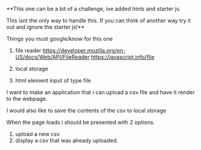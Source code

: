 **This one can be a bit of a challenge, ive added hints and starter js.

This isnt the only way to handle this. If you can think of another way try it out and ignore the starter js!**

Things you must google/know for this one
1. file reader
https://developer.mozilla.org/en-US/docs/Web/API/FileReader
https://javascript.info/file

2. local storage

3. html element input of type file

I want to make an application that i can upload a csv file and have it render to the webpage.

I would also like to save the contents of the csv to local storage

When the page loads i should be presented with 2 options.

1. upload a new csv
2. display a csv that was already uploaded.
